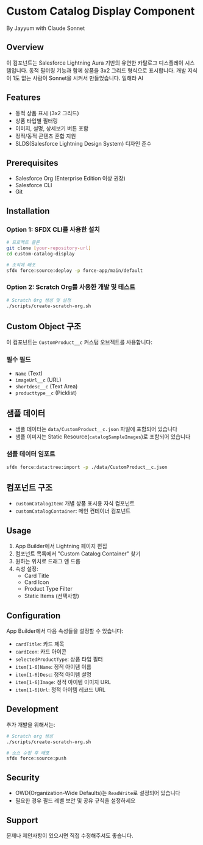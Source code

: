 # Custom Catalog Display Component
By Jayyum with Claude Sonnet

## Overview
이 컴포넌트는 Salesforce Lightning Aura 기반의 유연한 카탈로그 디스플레이 시스템입니다. 동적 필터링 기능과 함께 상품을 3x2 그리드 형식으로 표시합니다. 개발 지식이 1도 없는 사람이 Sonnet을 시켜서 만들었습니다. 일해라 AI

## Features
- 동적 상품 표시 (3x2 그리드)
- 상품 타입별 필터링
- 이미지, 설명, 상세보기 버튼 포함
- 정적/동적 콘텐츠 혼합 지원
- SLDS(Salesforce Lightning Design System) 디자인 준수

## Prerequisites
- Salesforce Org (Enterprise Edition 이상 권장)
- Salesforce CLI
- Git

## Installation

### Option 1: SFDX CLI를 사용한 설치
```bash
# 프로젝트 클론
git clone [your-repository-url]
cd custom-catalog-display

# 조직에 배포
sfdx force:source:deploy -p force-app/main/default
```

### Option 2: Scratch Org를 사용한 개발 및 테스트
```bash
# Scratch Org 생성 및 설정
./scripts/create-scratch-org.sh
```

## Custom Object 구조
이 컴포넌트는 `CustomProduct__c` 커스텀 오브젝트를 사용합니다:

### 필수 필드
- `Name` (Text)
- `imageUrl__c` (URL)
- `shortdesc__c` (Text Area)
- `producttype__c` (Picklist)

## 샘플 데이터
- 샘플 데이터는 `data/CustomProduct__c.json` 파일에 포함되어 있습니다
- 샘플 이미지는 Static Resource(`catalogSampleImages`)로 포함되어 있습니다

### 샘플 데이터 임포트
```bash
sfdx force:data:tree:import -p ./data/CustomProduct__c.json
```

## 컴포넌트 구조
- `customCatalogItem`: 개별 상품 표시용 자식 컴포넌트
- `customCatalogContainer`: 메인 컨테이너 컴포넌트

## Usage
1. App Builder에서 Lightning 페이지 편집
2. 컴포넌트 목록에서 "Custom Catalog Container" 찾기
3. 원하는 위치로 드래그 앤 드롭
4. 속성 설정:
   - Card Title
   - Card Icon
   - Product Type Filter
   - Static Items (선택사항)

## Configuration
App Builder에서 다음 속성들을 설정할 수 있습니다:
- `cardTitle`: 카드 제목
- `cardIcon`: 카드 아이콘
- `selectedProductType`: 상품 타입 필터
- `item[1-6]Name`: 정적 아이템 이름
- `item[1-6]Desc`: 정적 아이템 설명
- `item[1-6]Image`: 정적 아이템 이미지 URL
- `item[1-6]Url`: 정적 아이템 레코드 URL

## Development
추가 개발을 위해서는:
```bash
# Scratch org 생성
./scripts/create-scratch-org.sh

# 소스 수정 후 배포
sfdx force:source:push
```

## Security
- OWD(Organization-Wide Defaults)는 `ReadWrite`로 설정되어 있습니다
- 필요한 경우 필드 레벨 보안 및 공유 규칙을 설정하세요

## Support
문제나 제안사항이 있으시면 직접 수정해주셔도 좋습니다.
